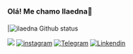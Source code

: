 ### Olá! Me chamo Ilaedna👋
####

|![ilaedna Github status](https://github-readme-stats.vercel.app/api?username=ilaedna16&show_icons=true&theme=midnight-purple) 

 <a href= "mailto:ilaedna.silva@alunos.uferssa.edu.br"><img src="https://img.shields.io/badge/Gmail-D14836?style=for-the-badge&logo=gmail&logoColor=white" target="_blank"></a>
[![instagram](https://img.shields.io/badge/Instagram-E4405F?style=for-the-badge&logo=instagram&logoColor=white)](https://www.instagram.com/ilaedna_16/)
[![Telegram](https://img.shields.io/badge/Telegram-2CA5E0?style=for-the-badge&logo=telegram&logoColor=white)](https://t.me/+5584999918295)
[![Linkendin](https://img.shields.io/badge/LinkedIn-0077B5?style=for-the-badge&logo=linkedin&logoColor=white)](https:/www.linkedin.com/in/ilaedna-delmiro-6a17a1266/)
